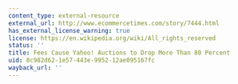 ```yaml
---
content_type: external-resource
external_url: http://www.ecommercetimes.com/story/7444.html
has_external_license_warning: true
license: https://en.wikipedia.org/wiki/All_rights_reserved
status: ''
title: Fees Cause Yahoo! Auctions to Drop More Than 80 Percent
uid: 8c982d62-1e57-443e-9952-12ae095167fc
wayback_url: ''
---
```

